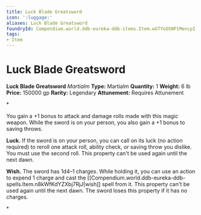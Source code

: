```yaml
---
title: Luck Blade Greatsword
icon: ':luggage:'
aliases: Luck Blade Greatsword
foundryId: Compendium.world.ddb-eureka-ddb-items.Item.wGTYoO5NFtMencpI
tags:
- Item
---
```


# Luck Blade Greatsword

**Luck Blade Greatsword**
_Martialm_
**Type:** Martialm
**Quantity:** 1
**Weight:** 6 lb
**Price:** 150000 gp
**Rarity:** Legendary
**Attunement:** Requires Attunement

*<p>You gain a +1 bonus to attack and damage rolls made with this magic weapon. While the sword is on your person, you also gain a +1 bonus to saving throws.

**Luck.** If the sword is on your person, you can call on its luck (no action required) to reroll one attack roll, ability check, or saving throw you dislike. You must use the second roll. This property can't be used again until the next dawn.

**Wish.** The sword has 1d4–1 charges. While holding it, you can use an action to expend 1 charge and cast the [[Compendium.world.ddb-eureka-ddb-spells.Item.n8kWfKdYZXbj7RjJ|wish]] spell from it. This property can't be used again until the next dawn. The sword loses this property if it has no charges.</p>*